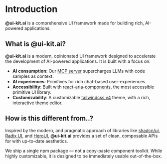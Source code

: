 # Introduction

**@ui-kit.ai** is a comprehensive UI framework made for building rich, AI-powered
applications.

## What is @ui-kit.ai?

**@ui-kit.ai** is a modern, opinionated UI framework designed to
accelerate the development of AI-powered applications. It is built with a focus
on:

- **AI consumption**: Our [MCP server](/docs/getting-started/mcp-server) supercharges LLMs with code samples as
  context.
- **AI experiences**: Primitives for rich chat-based user-experiences.
- **Accessibility**: Built with
  [react-aria-components](https://react-spectrum.adobe.com/react-aria-components/),
  the most accessible primitive UI library.
- **Customizability**: A customizable [tailwindcss v4](https://tailwindcss.com/)
  theme, with a rich, interactive theme editor.

## How is this different from..?

Inspired by the modern, and pragmatic approach of
libraries like [shadcn/ui](https://ui.shadcn.com/), [Radix
UI](https://www.radix-ui.com/), and [HeroUI](https://www.heroui.com/),
**@ui-kit.ai** provides a set of clean, composable APIs for with up-to-date
aesthetics.

We ship a single npm package — not a copy-paste component toolkit. While highly
customizable, it is designed to be immediately usable out-of-the-box.
